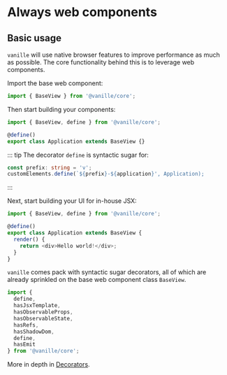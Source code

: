 # Always web components

## Basic usage

`vanille` will use native browser features to improve performance as much as possible. The core functionality behind this is to leverage web components.

Import the base web component:

```ts
import { BaseView } from '@vanille/core';
```

Then start building your components:

```ts
import { BaseView, define } from '@vanille/core';

@define()
export class Application extends BaseView {}
```

::: tip
The decorator `define` is syntactic sugar for:

```ts
const prefix: string = 'v';
customElements.define(`${prefix}-${application}', Application);
```

:::

Next, start building your UI for in-house JSX:

```ts
import { BaseView, define } from '@vanille/core';

@define()
export class Application extends BaseView {
  render() {
    return <div>Hello world!</div>;
  }
}
```

`vanille` comes pack with syntactic sugar decorators, all of which are already sprinkled on the base web component class `BaseView`.

```ts
import {
  define,
  hasJsxTemplate,
  hasObservableProps,
  hasObservableState,
  hasRefs,
  hasShadowDom,
  define,
  hasEmit
} from '@vanille/core';
```

More in depth in [Decorators](./decorators.md).
